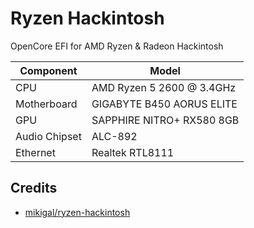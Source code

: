 # Ryzen Hackintosh
OpenCore EFI for AMD Ryzen &amp; Radeon Hackintosh

| **Component**    | **Model**                                  |
| ---------------- | ------------------------------------------ |
| CPU              | AMD Ryzen 5 2600 @ 3.4GHz                  |
| Motherboard      | GIGABYTE B450 AORUS ELITE                  |
| GPU              | SAPPHIRE NITRO+ RX580 8GB                  |
| Audio Chipset    | ALC-892                                    |
| Ethernet         | Realtek RTL8111                            |

## Credits
- [mikigal/ryzen-hackintosh](https://github.com/mikigal/ryzen-hackintosh)
